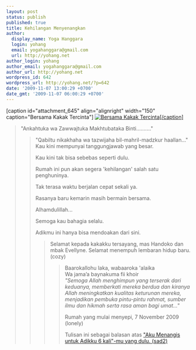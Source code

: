 ```yaml
---
layout: post
status: publish
published: true
title: Kehilangan Menyenangkan
author:
  display_name: Yoga Hanggara
  login: yohang
  email: yogahanggara@gmail.com
  url: http://yohang.net
author_login: yohang
author_email: yogahanggara@gmail.com
author_url: http://yohang.net
wordpress_id: 642
wordpress_url: http://yohang.net/?p=642
date: '2009-11-07 13:00:29 +0700'
date_gmt: '2009-11-07 06:00:29 +0700'
---
```

[caption id="attachment\_645" align="alignright" width="150" caption="Bersama Kakak Tercinta"] [![Bersama Kakak Tercinta](http://yohang.net/wp-content/uploads/2009/11/DSC03412-150x200-custom.jpg "Bersama Kakak Tercinta")[/caption]](http://yohang.net/wp-content/uploads/2009/11/DSC03412.jpg)

> "Ankahtuka wa Zawwajtuka Makhtubataka Binti.........."
> 
> > "Qabiltu nikakhaha wa tazwijaha bil-mahril-madzkur haallan..."  
> > Kau kini mempunyai tanggungjawab yang besar.
> > 
> > Kau kini tak bisa sebebas seperti dulu.
> > 
> > Rumah ini pun akan segera 'kehilangan' salah satu penghuninya.
> > 
> > Tak terasa waktu berjalan cepat sekali ya.
> > 
> > Rasanya baru kemarin masih bermain bersama.
> > 
> > Alhamdulillah...
> > 
> > Semoga kau bahagia selalu.
> > 
> > Adikmu ini hanya bisa mendoakan dari sini.
> > 
> > > Selamat kepada kakakku tersayang, mas Handoko dan mbak Evellyne. Selamat menempuh lembaran hidup baru.&nbsp; (cozy)
> > > 
> > > > Baarokallohu laka, wabaaroka 'alaika  
> > > > Wa jama’a baynakuma fii khoir  
> > > > _"Semoga Allah menghimpun yang terserak dari keduanya, memberkati mereka berdua dan kiranya Allah meningkatkan kualitas keturunan mereka, menjadikan pembuka pintu-pintu rahmat, sumber ilmu dan hikmah serta rasa aman bagi umat…"_
> > > > 
> > > > Rumah yang mulai menyepi, 7 November 2009 (lonely)
> > > > 
> > > > Tulisan ini sebagai balasan atas ["Aku Menangis untuk Adikku 6 kali"-mu yang dulu. (sad2)](http://yohang.net/i-cried-for-my-brother-six-times.html)
